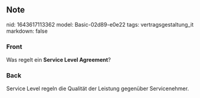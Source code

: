 ## Note
nid: 1643617113362
model: Basic-02d89-e0e22
tags: vertragsgestaltung_it
markdown: false

### Front
Was regelt ein <b>Service Level Agreement</b>?

### Back
Service Level regeln die Qualität der Leistung gegenüber Servicenehmer.
